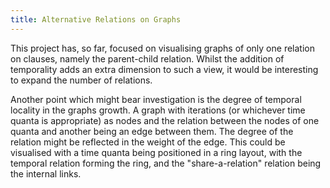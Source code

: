 ```yaml
---
title: Alternative Relations on Graphs
---
```


This project has, so far, focused on visualising graphs of only one relation
on clauses, namely the parent-child relation. Whilst the addition of
temporality adds an extra dimension to such a view, it would be interesting to
expand the number of relations.

Another point which might bear investigation is the degree of temporal
locality in the graphs growth. A graph with iterations (or whichever time
quanta is appropriate) as nodes and the relation between the nodes of one
quanta and another being an edge between them. The degree of the relation
might be reflected in the weight of the edge. This could be visualised with a
time quanta being positioned in a ring layout, with the temporal relation
forming the ring, and the "share-a-relation" relation being the internal
links.
